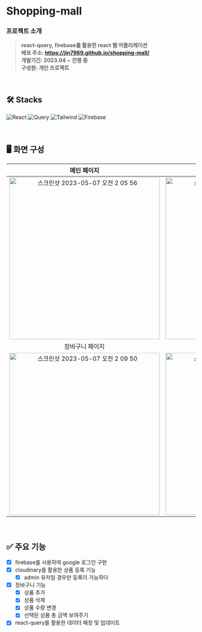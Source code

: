 # Shopping-mall

### 프로젝트 소개

> **react-query, firebase를 활용한 react 웹 어플리케이션** <br/> **배포 주소: https://jin7969.github.io/shopping-mall/** <br/> **개발기간: 2023.04 ~ 진행 중** <br/> **구성원: 개인 프로젝트**

<br/>

## 🛠 Stacks

![React](https://img.shields.io/badge/React-20232A?style=for-the-badge&logo=react&logoColor=61DAFB)
![Query](https://img.shields.io/badge/react_query-FF4154?style=for-the-badge&logo=reactquery&logoColor=white)
![Tailwind](https://img.shields.io/badge/tailwind_css-06B6D4?style=for-the-badge&logo=tailwindcss&logoColor=black)
![Firebase](https://img.shields.io/badge/firebase-FFCA28?style=for-the-badge&logo=firebase&logoColor=black)

<br/>

## 🖥️ 화면 구성

|                                                                                        메인 페이지                                                                                         |                                                                                      전체 상품 페이지                                                                                      |
| :----------------------------------------------------------------------------------------------------------------------------------------------------------------------------------------: | :----------------------------------------------------------------------------------------------------------------------------------------------------------------------------------------: |
| <img width="400" height='430' alt="스크린샷 2023-05-07 오전 2 05 56" src="https://user-images.githubusercontent.com/82227098/236639353-f39a68e7-f5b3-4f4e-99b2-9606620cfcac.png"> | <img width="400" height='430' alt="스크린샷 2023-05-07 오전 2 11 00" src="https://user-images.githubusercontent.com/82227098/236639412-5c58601a-273b-4aa9-8ebc-ee802d3513c5.png"> |
|                                                                                      장바구니 페이지                                                                                       |                                                                                      상품 등록 페이지                                                                                      |
| <img width="400" height='430' alt="스크린샷 2023-05-07 오전 2 09 50" src="https://user-images.githubusercontent.com/82227098/236639407-c721980f-ddba-47d2-be62-0b475d9cb67f.png"> | <img width="400" height='430' alt="스크린샷 2023-05-07 오전 2 09 20" src="https://user-images.githubusercontent.com/82227098/236639402-07cb9891-7469-46d9-939a-dd2f64cf24c3.png"> |

<br/>

## ✅ 주요 기능

- [x] firebase를 사용하여 google 로그인 구현
- [x] cloudinary를 활용한 상품 등록 기능
  - [x] admin 유저일 경우만 등록이 가능하다
- [x] 장바구니 기능
  - [x] 상품 추가
  - [x] 상품 삭제
  - [x] 상품 수량 변경
  - [x] 선택된 상품 총 금액 보여주기
- [x] react-query를 활용한 데이터 패칭 및 업데이트
